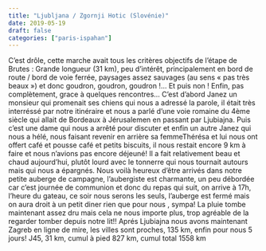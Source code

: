 ```yaml
---
title: "Ljubljana / Zgornji Hotic (Slovénie)"
date: 2019-05-19
draft: false
categories: ["paris-ispahan"]
---
```


C’est drôle, cette marche avait tous les critères objectifs de l’étape de Brutes : Grande longueur (31 km), peu d’intérêt, principalement en bord de route / bord de voie ferrée, paysages assez sauvages (au sens « pas très beaux ») et donc goudron, goudron, goudron !… Et puis non ! Enfin, pas complètement, grace à quelques rencontres…
C’est d’abord Janez un monsieur qui promenait ses chiens qui nous a adressé la parole, il était très interréssé par notre itinéraire et nous a parlé d’une voie romaine du 4ème siècle qui allait de Bordeaux à Jérusalemen en passant par Ljubiajna. Puis c’est une dame qui nous a arrêté pour discuter et enfin un autre Janez qui nous a hélé, nous faisant revenir en arrière sa femmeThérésa et lui nous ont offert café et pousse café et petits biscuits, il nous restait encore 9 km à faire et nous n’avions pas encore déjeuné!
Il a fait relativement beau et chaud aujourd’hui, plutôt lourd avec le tonnerre qui nous tournait autours mais qui nous a épargnés.
Nous voilà heureux d’être arrivés dans notre petite auberge de campagne, l’aubergiste est charmante, un peu débordée car c’est journée de communion et donc du repas qui suit, on arrive à 17h, l’heure du gateau, ce soir nous serons les seuls, l’auberge est fermé mais on aura droit à un petit diner rien que pour nous , sympa! La pluie tombe maintenant assez dru mais cela ne nous importe plus, trop agréable de la regarder tomber depuis notre lit!!
Aprés Ljubiajna nous avons maintenant Zagreb en ligne de mire, les villes sont proches, 135 km, enfin pour nous 5 jours!
J45, 31 km, cumul à pied 827 km, cumul total 1558 km
